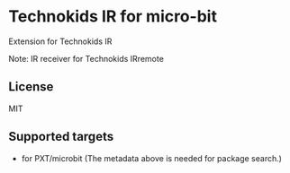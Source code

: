  # Technokids IR for micro-bit

Extension for Technokids IR

Note: IR receiver for Technokids IRremote

## License

MIT

## Supported targets

* for PXT/microbit
(The metadata above is needed for package search.)
